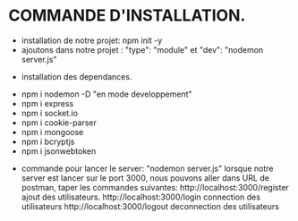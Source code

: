 # COMMANDE D'INSTALLATION.
- installation de notre projet: npm init -y
- ajoutons dans notre projet :
"type": "module" et "dev": "nodemon server.js"

* installation des dependances.
- npm i nodemon -D "en mode developpement"
- npm i express
- npm i socket.io
- npm i cookie-parser
- npm i mongoose
- npm i bcryptjs
- npm i jsonwebtoken

* commande pour lancer le server: "nodemon server.js"
lorsque notre server est lancer sur le port 3000, nous pouvons aller dans URL de postman,
taper les commandes suivantes:
http://localhost:3000/register ajout des utilisateurs.
http://localhost:3000/login connection des utilisateurs
http://localhost:3000/logout deconnection des utilisateurs